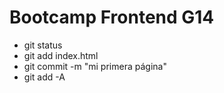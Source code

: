 # Bootcamp Frontend G14

* git status
* git add index.html
* git commit -m "mi primera página"
* git add -A
